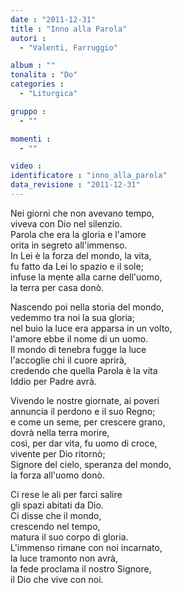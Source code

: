 ```yaml
---
date : "2011-12-31"
title : "Inno alla Parola"
autori : 
  - "Valenti, Farruggio"

album : ""
tonalita : "Do"
categories : 
  - "Liturgica"

gruppo : 
  - ""

momenti : 
  - ""

video : 
identificatore : "inno_alla_parola"
data_revisione : "2011-12-31"
---
```

  
  
Nei giorni che non avevano tempo,  
viveva con Dio nel silenzio.  
Parola che era la gloria e l'amore  
orita in segreto all'immenso.  
In Lei è la forza del mondo, la vita,  
fu fatto da Lei lo spazio e il sole;  
infuse la mente alla carne dell'uomo,  
la terra per casa donò.   
  
  
  
Nascendo poi nella storia del mondo,  
vedemmo tra noi la sua gloria;  
nel buio la luce era apparsa in un volto,  
l'amore ebbe il nome di un uomo.  
Il mondo di tenebra fugge la luce  
l'accoglie chi il cuore aprirà,  
credendo che quella Parola è la vita  
Iddio per Padre avrà.  
  
  
  
Vivendo le nostre giornate, ai poveri  
annuncia il perdono e il suo Regno;  
e come un seme, per crescere grano,  
dovrà nella terra morire,  
così, per dar vita, fu uomo di croce,  
vivente per Dio ritornò;  
Signore del cielo, speranza del mondo,  
la forza all'uomo donò.  
  
  
  
Ci rese le ali per farci salire  
gli spazi abitati da Dio.  
Ci disse che il mondo,  
crescendo nel tempo,  
matura il suo corpo di gloria.  
L'immenso rimane con noi incarnato,  
la luce tramonto non avrà,  
la fede proclama il nostro Signore,  
il Dio che vive con noi.  
  
  
  
